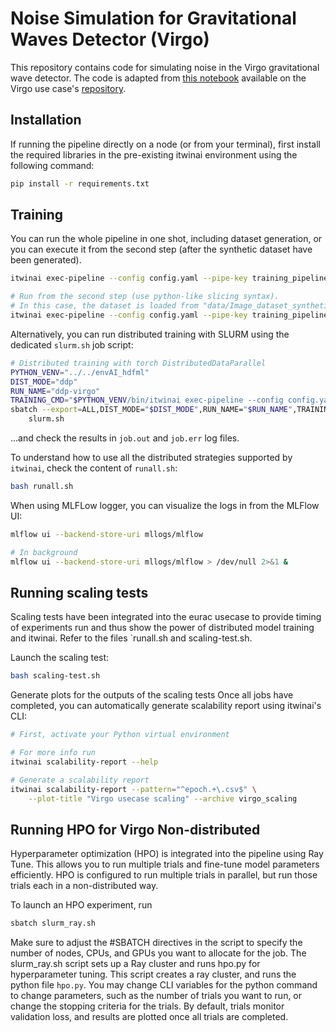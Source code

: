 # Noise Simulation for Gravitational Waves Detector (Virgo)

This repository contains code for simulating noise in the Virgo gravitational wave detector. The code is adapted from
[this notebook](https://github.com/interTwin-eu/DT-Virgo-notebooks/blob/main/WP_4_4/interTwin_wp_4.4_synthetic_data.ipynb)
available on the Virgo use case's [repository](https://github.com/interTwin-eu/DT-Virgo-notebooks).

## Installation

If running the pipeline directly on a node (or from your terminal),
first install the required libraries in the pre-existing itwinai environment using the following command:

```bash
pip install -r requirements.txt
```

## Training

You can run the whole pipeline in one shot, including dataset generation, or you can
execute it from the second step (after the synthetic dataset have been generated).

```bash
itwinai exec-pipeline --config config.yaml --pipe-key training_pipeline

# Run from the second step (use python-like slicing syntax).
# In this case, the dataset is loaded from "data/Image_dataset_synthetic_64x64.pkl"
itwinai exec-pipeline --config config.yaml --pipe-key training_pipeline --steps 1:
```

Alternatively, you can run distributed training with SLURM using the dedicated `slurm.sh` job script:

```bash
# Distributed training with torch DistributedDataParallel
PYTHON_VENV="../../envAI_hdfml"
DIST_MODE="ddp"
RUN_NAME="ddp-virgo"
TRAINING_CMD="$PYTHON_VENV/bin/itwinai exec-pipeline --config config.yaml --steps 1: --pipe-key training_pipeline -o strategy=ddp"
sbatch --export=ALL,DIST_MODE="$DIST_MODE",RUN_NAME="$RUN_NAME",TRAINING_CMD="$TRAINING_CMD",PYTHON_VENV="$PYTHON_VENV" \
    slurm.sh
```

...and check the results in `job.out` and `job.err` log files.

To understand how to use all the distributed strategies supported by `itwinai`,
check the content of `runall.sh`:

```bash
bash runall.sh
```

When using MLFLow logger, you can visualize the logs in from the MLFlow UI:

```bash
mlflow ui --backend-store-uri mllogs/mlflow

# In background 
mlflow ui --backend-store-uri mllogs/mlflow > /dev/null 2>&1 &
```

## Running scaling tests

Scaling tests have been integrated into the eurac usecase to provide timing of experiments run and thus show the power of distributed model training and itwinai.
Refer to the files `runall.sh and scaling-test.sh.

Launch the scaling test:

```bash
bash scaling-test.sh
```

Generate plots for the outputs of the scaling tests
Once all jobs have completed, you can automatically generate scalability report
using itwinai's CLI:

```bash
# First, activate your Python virtual environment

# For more info run
itwinai scalability-report --help

# Generate a scalability report
itwinai scalability-report --pattern="^epoch.+\.csv$" \
    --plot-title "Virgo usecase scaling" --archive virgo_scaling
```

## Running HPO for Virgo Non-distributed

Hyperparameter optimization (HPO) is integrated into the pipeline using Ray Tune.
This allows you to run multiple trials and fine-tune model parameters efficiently.
HPO is configured to run multiple trials in parallel, but run those trials each in a non-distributed way.

To launch an HPO experiment, run

```bash
sbatch slurm_ray.sh
```

Make sure to adjust the #SBATCH directives in the script to specify the number of nodes, CPUs, and GPUs you want to allocate for the job.
The slurm_ray.sh script sets up a Ray cluster and runs hpo.py for hyperparameter tuning. This script creates a ray cluster,
and runs the python file `hpo.py`. You may change CLI variables for the python command to change parameters,
such as the number of trials you want to run, or change the stopping criteria for the trials.
By default, trials monitor validation loss, and results are plotted once all trials are completed.
